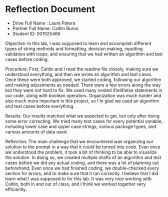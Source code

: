 # Reflection Document

* Drive Full Name  : Laure Patera
* Partner Full Name: Caitlin Burns
* Student ID: 001925466

Objective:
In this lab, I was supposed to learn and accomplish different types of string methods and formatting, decision making, inputting validation with loops, and ensuring that we had written an algorithm and test cases before coding.

Procedure:
First, Caitlin and I read the readme file closely, making sure we understood everything, and then we wrote an algorithm and test cases. Once these were both approved, we started coding, following our algorithm and making adjustments as needed. There were a few errors along the way but they were not hard to fix. We used many nested if/elif/else statements in our code, along with boolean operators. Organization was much harder and also much more important in this project, so I'm glad we used an algorithm and test cases before everything.

Results:
Our results matched what we expected to get, but only after doing some error correcting. We tried many test cases for every potential variable, including lower case and upper case strings, various package types, and various amounts of data used.

Reflection:
The main challenge that we encountered was organizing our solution to the prompt in a way that it could be turned into code. Even once we understood the problem, it took a bit of thinking to be able to visualize the solution. In doing so, we created multiple drafts of an algorithm and test cases before we did any actual coding, and there was a lot of planning out beforehand. Even once we had finished coding, we double-checked every section for errors, and to make sure that it ran correctly. I believe that I did learn what I was supposed to for this lab. It was very nice working with Caitlin, both in and out of class, and I think we worked together very efficiently.
